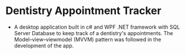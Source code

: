 # Dentistry Appointment Tracker
- A desktop application built in c# and WPF .NET framework with SQL Server Database to keep track of a dentistry's appointments. The Model–view–viewmodel (MVVM) pattern was followed in the development of the app.